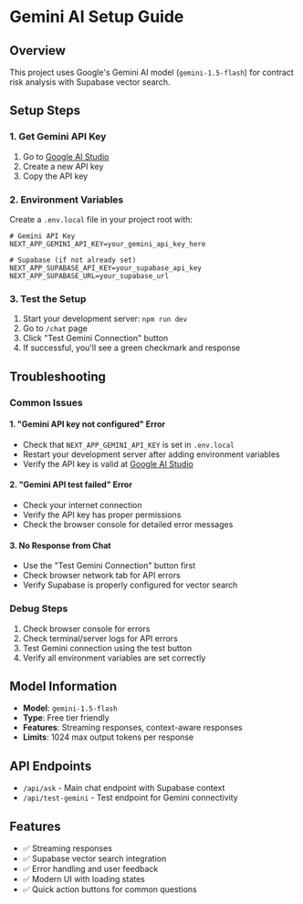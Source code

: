 # Gemini AI Setup Guide

## Overview
This project uses Google's Gemini AI model (`gemini-1.5-flash`) for contract risk analysis with Supabase vector search.

## Setup Steps

### 1. Get Gemini API Key
1. Go to [Google AI Studio](https://makersuite.google.com/app/apikey)
2. Create a new API key
3. Copy the API key

### 2. Environment Variables
Create a `.env.local` file in your project root with:

```env
# Gemini API Key
NEXT_APP_GEMINI_API_KEY=your_gemini_api_key_here

# Supabase (if not already set)
NEXT_APP_SUPABASE_API_KEY=your_supabase_api_key
NEXT_APP_SUPABASE_URL=your_supabase_url
```

### 3. Test the Setup
1. Start your development server: `npm run dev`
2. Go to `/chat` page
3. Click "Test Gemini Connection" button
4. If successful, you'll see a green checkmark and response

## Troubleshooting

### Common Issues

#### 1. "Gemini API key not configured" Error
- Check that `NEXT_APP_GEMINI_API_KEY` is set in `.env.local`
- Restart your development server after adding environment variables
- Verify the API key is valid at [Google AI Studio](https://makersuite.google.com/app/apikey)

#### 2. "Gemini API test failed" Error
- Check your internet connection
- Verify the API key has proper permissions
- Check the browser console for detailed error messages

#### 3. No Response from Chat
- Use the "Test Gemini Connection" button first
- Check browser network tab for API errors
- Verify Supabase is properly configured for vector search

### Debug Steps
1. Check browser console for errors
2. Check terminal/server logs for API errors
3. Test Gemini connection using the test button
4. Verify all environment variables are set correctly

## Model Information
- **Model**: `gemini-1.5-flash`
- **Type**: Free tier friendly
- **Features**: Streaming responses, context-aware responses
- **Limits**: 1024 max output tokens per response

## API Endpoints
- `/api/ask` - Main chat endpoint with Supabase context
- `/api/test-gemini` - Test endpoint for Gemini connectivity

## Features
- ✅ Streaming responses
- ✅ Supabase vector search integration
- ✅ Error handling and user feedback
- ✅ Modern UI with loading states
- ✅ Quick action buttons for common questions
